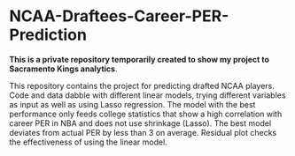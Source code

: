 # NCAA-Draftees-Career-PER-Prediction
**This is a private repository temporarily created to show my project to Sacramento Kings analytics**.

This repository contains the project for predicting drafted NCAA players. Code and data dabble with different linear models, trying different variables as input as well as using Lasso regression. The model with the best performance only feeds college statistics that show a high correlation with career PER in NBA and does not use shrinkage (Lasso). The best model deviates from actual PER by less than 3 on average. Residual plot checks the effectiveness of using the linear model.
